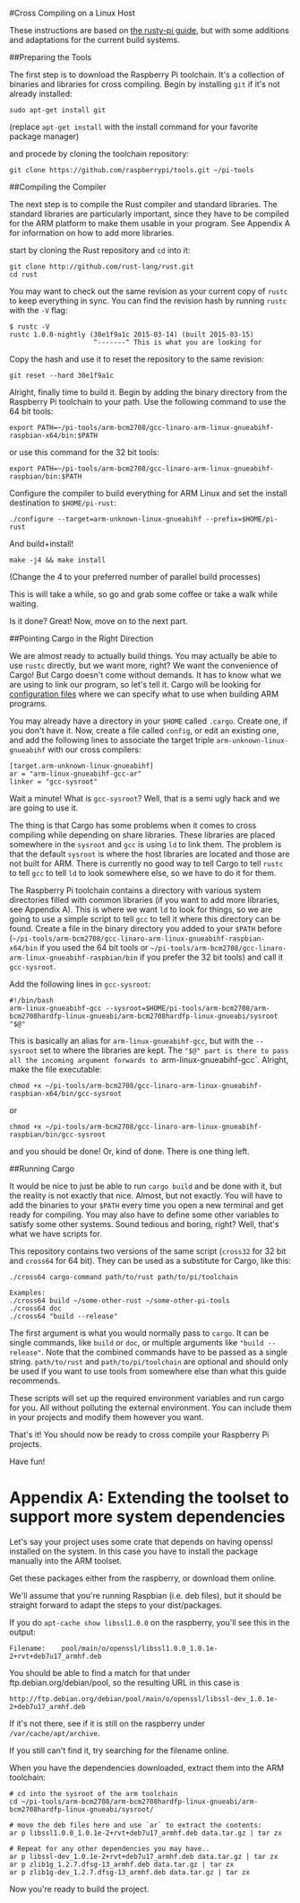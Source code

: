#Cross Compiling on a Linux Host

These instructions are based on [the rusty-pi guide](https://github.com/npryce/rusty-pi/blob/master/doc/compile-the-compiler.asciidoc),
but with some additions and adaptations for the current build systems.

##Preparing the Tools

The first step is to download the Raspberry Pi toolchain. It's a collection of
binaries and libraries for cross compiling. Begin by installing `git` if it's
not already installed:

```
sudo apt-get install git
```

(replace `apt-get install` with the install command for your favorite package
manager)

and procede by cloning the toolchain repository:

```
git clone https://github.com/raspberrypi/tools.git ~/pi-tools
```

##Compiling the Compiler

The next step is to compile the Rust compiler and standard libraries. The
standard libraries are particularly important, since they have to be compiled
for the ARM platform to make them usable in your program. See Appendix A
for information on how to add more libraries.

start by cloning the Rust repository and `cd` into it:

```
git clone http://github.com/rust-lang/rust.git
cd rust
```

You may want to check out the same revision as your current copy of `rustc` to
keep everything in sync. You can find the revision hash by running `rustc`
with the `-V` flag:

```
$ rustc -V
rustc 1.0.0-nightly (30e1f9a1c 2015-03-14) (built 2015-03-15)
                     ^-------^ This is what you are looking for
```

Copy the hash and use it to reset the repository to the same revision:

```
git reset --hard 30e1f9a1c
```

Alright, finally time to build it. Begin by adding the binary directory from
the Raspberry Pi toolchain to your path. Use the following command to use the
64 bit tools:

```
export PATH=~/pi-tools/arm-bcm2708/gcc-linaro-arm-linux-gnueabihf-raspbian-x64/bin:$PATH
```

or use this command for the 32 bit tools:

```
export PATH=~/pi-tools/arm-bcm2708/gcc-linaro-arm-linux-gnueabihf-raspbian/bin:$PATH
```

Configure the compiler to build everything for ARM Linux and set the install
destination to `$HOME/pi-rust`:

```
./configure --target=arm-unknown-linux-gnueabihf --prefix=$HOME/pi-rust
```

And build+install!

```
make -j4 && make install
```

(Change the 4 to your preferred number of parallel build processes)

This is will take a while, so go and grab some coffee or take a walk while
waiting.

Is it done? Great! Now, move on to the next part.

##Pointing Cargo in the Right Direction

We are almost ready to actually build things. You may actually be able to use
`rustc` directly, but we want more, right? We want the convenience of Cargo!
But Cargo doesn't come without demands. It has to know what we are using to
link our program, so let's tell it. Cargo will be looking for [configuration
files](doc.crates.io/config.html) where we can specify what to use when
building ARM programs.

You may already have a directory in your `$HOME` called `.cargo`. Create one,
if you don't have it. Now, create a file called `config`, or edit an existing
one, and add the following lines to associate the target triple
`arm-unknown-linux-gnueabihf` with our cross compilers:

```
[target.arm-unknown-linux-gnueabihf]
ar = "arm-linux-gnueabihf-gcc-ar"
linker = "gcc-sysroot"
```

Wait a minute! What is `gcc-sysroot`? Well, that is a semi ugly hack and we
are going to use it.

The thing is that Cargo has some problems when it comes to cross compiling
while depending on share libraries. These libraries are placed somewhere in
the `sysroot` and `gcc` is using `ld` to link them. The problem is that the
default `sysroot` is where the host libraries are located and those are not
built for ARM. There is currently no good way to tell Cargo to tell `rustc` to
tell `gcc` to tell `ld` to look somewhere else, so we have to do it for them.

The Raspberry Pi toolchain contains a directory with various system
directories filled with common libraries (if you want to add more libraries,
see Appendix A). This is where we want `ld` to look
for things, so we are going to use a simple script to tell `gcc` to tell it
where this directory can be found. Create a file in the binary directory you
added to your `$PATH` before
(`~/pi-tools/arm-bcm2708/gcc-linaro-arm-linux-gnueabihf-raspbian-x64/bin`
if you used the 64 bit tools or
`~/pi-tools/arm-bcm2708/gcc-linaro-arm-linux-gnueabihf-raspbian/bin`
if you prefer the 32 bit tools) and call it `gcc-sysroot`.

Add the following lines in `gcc-sysroot`:

```
#!/bin/bash
arm-linux-gnueabihf-gcc --sysroot=$HOME/pi-tools/arm-bcm2708/arm-bcm2708hardfp-linux-gnueabi/arm-bcm2708hardfp-linux-gnueabi/sysroot "$@"
```

This is basically an alias for `arm-linux-gnueabihf-gcc`, but with the
`--sysroot` set to where the libraries are kept. The `"$@" part is there to
pass all the incoming argument forwards to `arm-linux-gnueabihf-gcc`. Alright,
make the file executable:

```
chmod +x ~/pi-tools/arm-bcm2708/gcc-linaro-arm-linux-gnueabihf-raspbian-x64/bin/gcc-sysroot
```

or

```
chmod +x ~/pi-tools/arm-bcm2708/gcc-linaro-arm-linux-gnueabihf-raspbian/bin/gcc-sysroot
```

and you should be done! Or, kind of done. There is one thing left.

##Running Cargo

It would be nice to just be able to run `cargo build` and be done with it, but
the reality is not exactly that nice. Almost, but not exactly. You will have
to add the binaries to your `$PATH` every time you open a new terminal and get
ready for compiling. You may also have to define some other variables to
satisfy some other systems. Sound tedious and boring, right? Well, that's what
we have scripts for.

This repository contains two versions of the same script (`cross32` for 32 bit
and `cross64` for 64 bit). They can be used as a substitute for Cargo, like
this:

```
./cross64 cargo-command path/to/rust path/to/pi/toolchain

Examples:
./cross64 build ~/some-other-rust ~/some-other-pi-tools
./cross64 doc
./cross64 "build --release"
```

The first argument is what you would normally pass to `cargo`. It can be
single commands, like `build` or `doc`, or multiple arguments like `"build
--release"`. Note that the combined commands have to be passed as a single
string. `path/to/rust` and `path/to/pi/toolchain` are optional and should only
be used if you want to use tools from somewhere else than what this guide
recommends.

These scripts will set up the required environment variables and run cargo for
you. All without polluting the external environment. You can include them in
your projects and modify them however you want.

That's it! You should now be ready to cross compile your Raspberry Pi
projects.

Have fun!


# Appendix A: Extending the toolset to support more system dependencies

Let's say your project uses some crate that depends on having openssl
installed on the system. In this case you have to install the package
manually into the ARM toolset.

Get these packages either from the raspberry, or download them online.

We'll assume that you're running Raspbian (i.e. deb files), but it should be
straight forward to adapt the steps to your dist/packages.

If you do `apt-cache show libssl1.0.0` on the raspberry, you'll see this in the
output:

    Filename:    pool/main/o/openssl/libssl1.0.0_1.0.1e-2+rvt+deb7u17_armhf.deb

You should be able to find a match for that under ftp.debian.org/debian/pool, so
the resulting URL in this case is

    http://ftp.debian.org/debian/pool/main/o/openssl/libssl-dev_1.0.1e-2+deb7u17_armhf.deb

If it's not there, see if it is still on the raspberry under
`/var/cache/apt/archive`.

If you still can't find it, try searching for the filename online.

When you have the dependencies downloaded, extract them into the ARM toolchain:

    # cd into the sysroot of the arm toolchain
    cd ~/pi-tools/arm-bcm2708/arm-bcm2708hardfp-linux-gnueabi/arm-bcm2708hardfp-linux-gnueabi/sysroot/

    # move the deb files here and use `ar` to extract the contents:
    ar p libssl1.0.0_1.0.1e-2+rvt+deb7u17_armhf.deb data.tar.gz | tar zx

    # Repeat for any other dependencies you may have..
    ar p libssl-dev_1.0.1e-2+rvt+deb7u17_armhf.deb data.tar.gz | tar zx
    ar p zlib1g_1.2.7.dfsg-13_armhf.deb data.tar.gz | tar zx
    ar p zlib1g-dev_1.2.7.dfsg-13_armhf.deb data.tar.gz | tar zx

Now you're ready to build the project.
